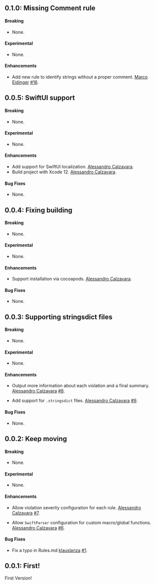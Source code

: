 ## 0.1.0: Missing Comment rule

#### Breaking

* None.

#### Experimental

* None.

#### Enhancements

* Add new rule to identify strings without a proper comment.
  [Marco Eidinger](https://github.com/MarcoEidinger)
  [#16](https://github.com/dral3x/StringsLint/pull/16).

## 0.0.5: SwiftUI support

#### Breaking

* None.

#### Experimental

* None.

#### Enhancements

* Add support for SwiftUI localization.
  [Alessandro Calzavara](https://github.com/dral3x).
* Build project with Xcode 12.
  [Alessandro Calzavara](https://github.com/dral3x).

#### Bug Fixes

* None.

## 0.0.4: Fixing building

#### Breaking

* None.

#### Experimental

* None.

#### Enhancements

* Support installation via cocoapods.
  [Alessandro Calzavara](https://github.com/dral3x).

#### Bug Fixes

* None.

## 0.0.3: Supporting stringsdict files

#### Breaking

* None.

#### Experimental

* None.

#### Enhancements

* Output more information about each violation and a final summary.
  [Alessandro Calzavara](https://github.com/dral3x)
  [#8](https://github.com/dral3x/StringsLint/pull/8).

* Add support for `.stringsdict` files.
  [Alessandro Calzavara](https://github.com/dral3x)
  [#9](https://github.com/dral3x/StringsLint/pull/9).

#### Bug Fixes

* None.

## 0.0.2: Keep moving

#### Breaking

* None.

#### Experimental

* None.

#### Enhancements

* Allow violation severity configuration for each rule.
  [Alessandro Calzavara](https://github.com/dral3x)
  [#7](https://github.com/dral3x/StringsLint/pull/7).

* Allow `SwiftParser` configuration for custom macro/global functions.
  [Alessandro Calzavara](https://github.com/dral3x)
  [#6](https://github.com/dral3x/StringsLint/pull/6).

#### Bug Fixes

* Fix a typo in Rules.md
  [klauslanza](https://github.com/klauslanza)
  [#1](https://github.com/dral3x/StringsLint/pull/1).

## 0.0.1: First!

First Version!
